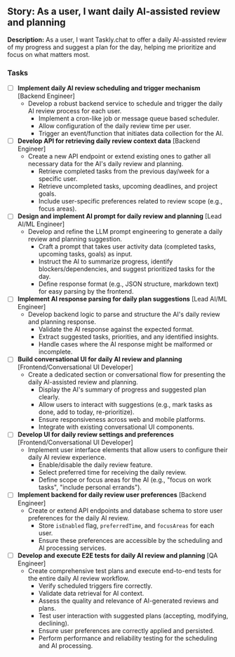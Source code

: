 ## Story: As a user, I want daily AI-assisted review and planning

**Description:**
As a user, I want Taskly.chat to offer a daily AI-assisted review of my progress and suggest a plan for the day, helping me prioritize and focus on what matters most.

### Tasks

- [ ] **Implement daily AI review scheduling and trigger mechanism** [Backend Engineer]
  - Develop a robust backend service to schedule and trigger the daily AI review process for each user.
    * Implement a cron-like job or message queue based scheduler.
    * Allow configuration of the daily review time per user.
    * Trigger an event/function that initiates data collection for the AI.
- [ ] **Develop API for retrieving daily review context data** [Backend Engineer]
  - Create a new API endpoint or extend existing ones to gather all necessary data for the AI's daily review and planning.
    * Retrieve completed tasks from the previous day/week for a specific user.
    * Retrieve uncompleted tasks, upcoming deadlines, and project goals.
    * Include user-specific preferences related to review scope (e.g., focus areas).
- [ ] **Design and implement AI prompt for daily review and planning** [Lead AI/ML Engineer]
  - Develop and refine the LLM prompt engineering to generate a daily review and planning suggestion.
    * Craft a prompt that takes user activity data (completed tasks, upcoming tasks, goals) as input.
    * Instruct the AI to summarize progress, identify blockers/dependencies, and suggest prioritized tasks for the day.
    * Define response format (e.g., JSON structure, markdown text) for easy parsing by the frontend.
- [ ] **Implement AI response parsing for daily plan suggestions** [Lead AI/ML Engineer]
  - Develop backend logic to parse and structure the AI's daily review and planning response.
    * Validate the AI response against the expected format.
    * Extract suggested tasks, priorities, and any identified insights.
    * Handle cases where the AI response might be malformed or incomplete.
- [ ] **Build conversational UI for daily AI review and planning** [Frontend/Conversational UI Developer]
  - Create a dedicated section or conversational flow for presenting the daily AI-assisted review and planning.
    * Display the AI's summary of progress and suggested plan clearly.
    * Allow users to interact with suggestions (e.g., mark tasks as done, add to today, re-prioritize).
    * Ensure responsiveness across web and mobile platforms.
    * Integrate with existing conversational UI components.
- [ ] **Develop UI for daily review settings and preferences** [Frontend/Conversational UI Developer]
  - Implement user interface elements that allow users to configure their daily AI review experience.
    * Enable/disable the daily review feature.
    * Select preferred time for receiving the daily review.
    * Define scope or focus areas for the AI (e.g., "focus on work tasks", "include personal errands").
- [ ] **Implement backend for daily review user preferences** [Backend Engineer]
  - Create or extend API endpoints and database schema to store user preferences for the daily AI review.
    * Store `isEnabled` flag, `preferredTime`, and `focusAreas` for each user.
    * Ensure these preferences are accessible by the scheduling and AI processing services.
- [ ] **Develop and execute E2E tests for daily AI review and planning** [QA Engineer]
  - Create comprehensive test plans and execute end-to-end tests for the entire daily AI review workflow.
    * Verify scheduled triggers fire correctly.
    * Validate data retrieval for AI context.
    * Assess the quality and relevance of AI-generated reviews and plans.
    * Test user interaction with suggested plans (accepting, modifying, declining).
    * Ensure user preferences are correctly applied and persisted.
    * Perform performance and reliability testing for the scheduling and AI processing.

